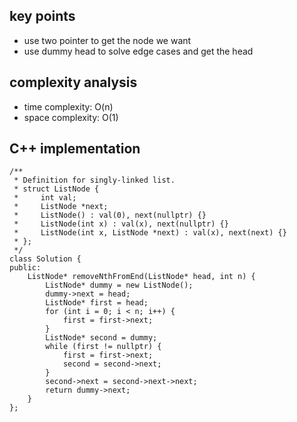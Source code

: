 ## key points
- use two pointer to get the node we want
- use dummy head to solve edge cases and get the head

## complexity analysis
- time complexity: O(n)
- space complexity: O(1)

## C++ implementation
```
/**
 * Definition for singly-linked list.
 * struct ListNode {
 *     int val;
 *     ListNode *next;
 *     ListNode() : val(0), next(nullptr) {}
 *     ListNode(int x) : val(x), next(nullptr) {}
 *     ListNode(int x, ListNode *next) : val(x), next(next) {}
 * };
 */
class Solution {
public:
    ListNode* removeNthFromEnd(ListNode* head, int n) {
        ListNode* dummy = new ListNode();
        dummy->next = head;
        ListNode* first = head;
        for (int i = 0; i < n; i++) {
            first = first->next;
        }
        ListNode* second = dummy;
        while (first != nullptr) {
            first = first->next;
            second = second->next;
        }
        second->next = second->next->next;
        return dummy->next;
    }
};
```
